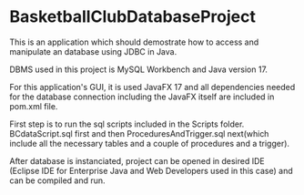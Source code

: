 # BasketballClubDatabaseProject

This is an application which should demostrate how to access and manipulate an database using JDBC in Java.

DBMS used in this project is MySQL Workbench and Java version 17.

For this application's GUI, it is used JavaFX 17 and all dependencies needed for the database connection including the JavaFX itself are included in pom.xml file.

First step is to run the sql scripts included in the Scripts folder. BCdataScript.sql first and then ProceduresAndTrigger.sql next(which include all the necessary tables and a couple of procedures and a trigger).

After database is instanciated, project can be opened in desired IDE (Eclipse IDE for Enterprise Java and Web Developers used in this case) and can be compiled and run.

